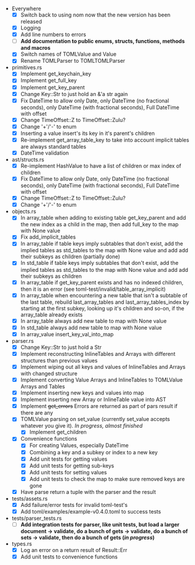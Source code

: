 * Everywhere
	- [x] Switch back to using nom now that the new version has been released
  - [x] Logging
  - [x] Add line numbers to errors
  - [ ] **Add documentation to public enums, structs, functions, methods and macros**
  - [x] Switch names of TOMLValue and Value
  - [x] Rename TOMLParser to TOMLTOMLParser

* primitives.rs
	- [x] Implement get_keychain_key
	- [x] Implement get_full_key
	- [x] Implement get_key_parent
	- [x] Change Key::Str to just hold an &'a str again
	- [x] Fix DateTime to allow only Date, only DateTime (no fractional seconds), only DateTime (with fractional seconds), Full DateTime with offset
	- [x] Change TimeOffset::Z to TimeOffset::Zulu?
	- [x] Change '+'/'-' to enum
	- [x] Inserting a value insert's its key in it's parent's children 
	- [x] Re-implement get_array_table_key to take into account implicit tables are always standard tables
  - [x] DateTime validation

* ast/structs.rs
	- [x] Re-implement HashValue to have a list of children or max index of children
	- [x] Fix DateTime to allow only Date, only DateTime (no fractional seconds), only DateTime (with fractional seconds), Full DateTime with offset
	- [x] Change TimeOffset::Z to TimeOffset::Zulu?
	- [x] Change '+'/'-' to enum

* objects.rs
	- [x] In array_table when adding to existing table get_key_parent and add the new index as a child in the map, then add full_key to the map with None value
	- [x] Fix add_implicit_tables
	- [x] In array_table if table keys imply subtables that don't exist, add the implied tables as std_tables to the map with None value and add add their subkeys as children (partially done)
	- [x] In std_table if table keys imply subtables that don't exist, add the implied tables as std_tables to the map with None value and add add their subkeys as children
	- [x] In array_table if get_key_parent exists and has no indexed children, then it is an error (see toml-test/invalid/table_array_implicit)
	- [x] In array_table when encountering a new table that isn't a subtable of the last table, rebuild last_array_tables and last_array_tables_index by starting at the first subkey, looking up it's children and so-on, if the array_table already exists
	- [x] In array_table always add new table to map with None value
	- [x] In std_table always add new table to map with None value
	- [x] In array_value insert_key_val_into_map

* parser.rs
	- [x] Change Key::Str to just hold a Str
	- [x] Implement reconstructing InlineTables and Arrays with different structures than previous values
    - [x] Implement wiping out all keys and values of InlineTables and Arrays with changed structure
    - [x] Implement converting Value Arrays and InlineTables to TOMLValue Arrays and Tables
    - [x] Implement inserting new keys and values into map
    - [x] Implement inserting new Array or InlineTable value into AST
	- [x] Implement ~~get_errors~~ Errors are returned as part of pars result if there are any
  - [x] TOMLValue parsing on set_value (currently set_value accepts whatever you give it). *In progress, almost finished*
	- [x] Implement get_children
  - [x] Convenience functions
    - [x] For creating Values, especially DateTime
    - [x] Combining a key and a subkey or index to a new key
	- [x] Add unit tests for getting values
    - [x] Add unit tests for getting sub-keys
	- [x] Add unit tests for setting values
	- [x] Add unit tests to check the map to make sure removed keys are gone
  - [x] Have parse return a tuple with the parser and the result
  
* tests/assets.rs
	- [x] Add failure/error tests for invalid toml-test's
	- [x] Add toml/examples/example-v0.4.0.toml to success tests

* tests/parser_tests.rs
	- [ ] __Add integration tests for parser, like unit tests, but load a larger document -> validate, do a bunch of gets -> validate, do a bunch of sets -> validate, then do a bunch of gets (*in progress*)__

* types.rs
  - [x] Log an error on a return result of Result::Err
  - [x] Add unit tests to convenience functions